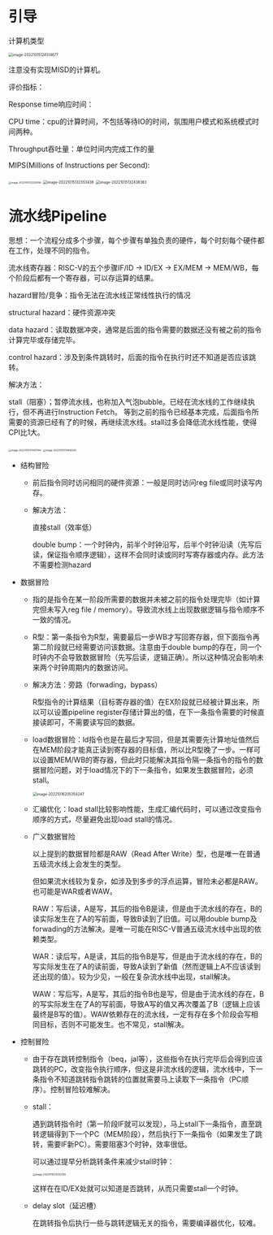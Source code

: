 # 引导

计算机类型

<img src="/Users/jerryliterm/Library/Application Support/typora-user-images/image-20221015124514677.png" alt="image-20221015124514677" style="zoom: 50%;" />

注意没有实现MISD的计算机。

评价指标：

Response time响应时间：

CPU time：cpu的计算时间，不包括等待IO的时间，氛围用户模式和系统模式时间两种。

Throughput吞吐量：单位时间内完成工作的量

MIPS(Millions of Instructions per Second): 

<img src="/Users/jerryliterm/Library/Application Support/typora-user-images/image-20221015132216199.png" alt="image-20221015132216199" style="zoom:33%;" />

<img src="/Users/jerryliterm/Library/Application Support/typora-user-images/image-20221015132353438.png" alt="image-20221015132353438" style="zoom:50%;" />

<img src="/Users/jerryliterm/Library/Application Support/typora-user-images/image-20221015132438363.png" alt="image-20221015132438363" style="zoom:50%;" />



# 流水线Pipeline

思想：一个流程分成多个步骤，每个步骤有单独负责的硬件，每个时刻每个硬件都在工作，处理不同的指令。

流水线寄存器：RISC-V的五个步骤IF/ID -> ID/EX -> EX/MEM -> MEM/WB，每个阶段后都有一个寄存器，可以存运算的结果。

hazard冒险/竞争：指令无法在流水线正常线性执行的情况

structural hazard：硬件资源冲突

data hazard：读取数据冲突，通常是后面的指令需要的数据还没有被之前的指令计算完毕或存储完毕。

control hazard：涉及到条件跳转时，后面的指令在执行时还不知道是否应该跳转。

解决方法：

stall（阻塞）；暂停流水线，也称加入气泡bubble。已经在流水线的工作继续执行，但不再进行Instruction Fetch。 等到之前的指令已经基本完成，后面指令所需要的资源已经有了的时候，再继续流水线。stall过多会降低流水线性能，使得CPI比1大。

<img src="/Users/jerryliterm/Library/Application Support/typora-user-images/image-20221015174401144.png" alt="image-20221015174401144" style="zoom:33%;" />

<img src="/Users/jerryliterm/Library/Application Support/typora-user-images/image-20221015174456505.png" alt="image-20221015174456505" style="zoom:33%;" />



- 结构冒险

    - 前后指令同时访问相同的硬件资源：一般是同时访问reg file或同时读写内存。

    - 解决方法：

        直接stall（效率低）

        double bump：一个时钟内，前半个时钟沿写，后半个时钟沿读（先写后读，保证指令顺序逻辑），这样不会同时读或同时写寄存器或内存。此方法不需要检测hazard

- 数据冒险

    - 指的是指令在某一阶段所需要的数据并未被之前的指令处理完毕（如计算完但未写入reg file / memory）。导致流水线上出现数据逻辑与指令顺序不一致的情况。

    - R型：第一条指令为R型，需要最后一步WB才写回寄存器，但下面指令再第二阶段就已经需要访问该数据。注意由于double bump的存在，同一个时钟内不会导致数据冒险（先写后读，逻辑正确）。所以这种情况会影响未来两个时钟周期内的数据访问。

    - 解决方法：旁路（forwading，bypass）

        R型指令的计算结果（目标寄存器的值）在EX阶段就已经被计算出来，所以可以设置pipeline register存储计算出的值，在下一条指令需要的时候直接读即可，不需要读写回的数据。
		
    - load数据冒险：ld指令也是在最后才写回，但是其需要先计算地址值然后在MEM阶段才能真正读到寄存器的目标值，所以比R型晚了一步。一样可以设置MEM/WB的寄存器，但此时只能解决其指令隔一条指令的指令的数据冒险问题，对于load情况下的下一条指令，如果发生数据冒险，必须stall。
    
        <img src="/Users/jerryliterm/Library/Application Support/typora-user-images/image-20221016205354247.png" alt="image-20221016205354247" style="zoom: 50%;" />
    
    - 汇编优化：load stall比较影响性能，生成汇编代码时，可以通过改变指令顺序的方式，尽量避免出现load stall的情况。
    
    - 广义数据冒险
    
        以上提到的数据冒险都是RAW（Read After Write）型，也是唯一在普通五级流水线上会发生的类型。
    
        但如果流水线较为复杂，如涉及到多步的浮点运算，冒险未必都是RAW。也可能是WAR或者WAW。
    
        RAW：写后读，A是写，其后的指令B是读，但是由于流水线的存在，B的读实际发生在了A的写前面，导致B读到了旧值。可以用double bump及forwading的方法解决。是唯一可能在RISC-V普通五级流水线中出现的依赖类型。
    
        WAR：读后写，A是读，其后的指令B是写，但是由于流水线的存在，B的写实际发生在了A的读前面，导致A读到了新值（然而逻辑上A不应该读到还出现的值）。较为少见，一般在复杂流水线中出现，stall解决。
    
        WAW：写后写，A是写，其后的指令B也是写，但是由于流水线的存在，B的写实际发生在了A的写前面，导致A写的值又再次覆盖了B（逻辑上应该最终是B写的值）。WAW依赖存在的流水线，一定有存在多个阶段会写相同目标，否则不可能发生。也不常见，stall解决。

- 控制冒险

    - 由于存在跳转控制指令（beq，jal等），这些指令在执行完毕后会得到应该跳转的PC，改变指令执行顺序，但这是非流水线的逻辑，流水线中，下一条指令不知道跳转指令跳转的位置就需要马上读取下一条指令（PC顺序）。控制冒险较难解决。

    - stall：

        遇到跳转指令时（第一阶段IF就可以发现），马上stall下一条指令，直至跳转逻辑得到下一个PC（MEM阶段），然后执行下一条指令（如果发生了跳转，需要IF新PC）。需要阻塞3个时钟，效率很低。

        可以通过提早分析跳转条件来减少stall时钟：

        <img src="/Users/jerryliterm/Library/Application Support/typora-user-images/image-20221016210352109.png" alt="image-20221016210352109" style="zoom:33%;" />

        这样在在ID/EX处就可以知道是否跳转，从而只需要stall一个时钟。

    - delay slot（延迟槽）

        在跳转指令后执行一些与跳转逻辑无关的指令，需要编译器优化，较难。

        

        

        

















